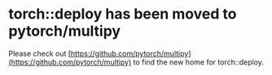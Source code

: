 # torch::deploy has been moved to pytorch/multipy
Please check out [https://github.com/pytorch/multipy](https://github.com/pytorch/multipy) to find the new home for torch::deploy.
